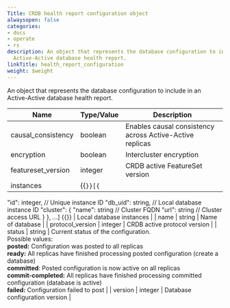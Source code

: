 ```yaml
---
Title: CRDB health report configuration object
alwaysopen: false
categories:
- docs
- operate
- rs
description: An object that represents the database configuration to include in an
  Active-Active database health report.
linkTitle: health_report_configuration
weight: $weight
---
```


An object that represents the database configuration to include in an Active-Active database health report.

| Name | Type/Value | Description |
|------|------------|-------------|
| causal_consistency | boolean | Enables causal consistency across Active-Active replicas |
| encryption | boolean | Intercluster encryption |
| featureset_version | integer | CRDB active FeatureSet version |
| instances | {{<code>}}[{
  "id": integer, // Unique instance ID
  "db_uid": string, // Local database instance ID
  "cluster": {
    "name": string // Cluster FQDN
    "url": string // Cluster access URL
  }
}, ...] {{</code>}} | Local database instances  |
| name | string | Name of database |
| protocol_version | integer | CRDB active protocol version |
| status | string | Current status of the configuration.<br/>Possible values:<br/>**posted:**  Configuration was posted to all replicas<br/>**ready:** All replicas have finished processing posted configuration (create a database)<br/>**committed**: Posted configuration is now active on all replicas<br/>**commit-completed:** All replicas have finished processing committed configuration (database is active)<br/>**failed:** Configuration failed to post |
| version | integer | Database configuration version |
